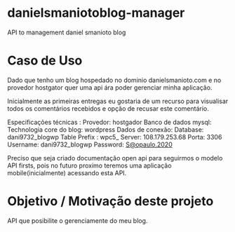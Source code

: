 # danielsmaniotoblog-manager
API to management daniel smanioto blog

# Caso de Uso

Dado que tenho um blog hospedado no dominio danielsmanioto.com e no provedor hostgator quer uma api ára poder gerenciar minha aplicação.

Inicialmente as primeiras entregas eu gostaria de um recurso para visualisar todos os comentários recebidos e opção de recusar este comentário. 

Especificações técnicas :
Provedor: hostgador
Banco de dados mysql: 
Technologia core do blog: wordpress
Dados de conexão: 
  Database: dani9732_blogwp
  Table Prefix : wpc5_ 
  Server: 108.179.253.68
  Porta: 3306
  Username: dani9732_blogwp
  Password: S@opaulo.2020

Preciso que seja criado documentação open api para seguirmos o modelo API firsts, pois no futuro proximo teremos uma aplicação mobile(inicialmente) acessando esta API.

# Objetivo  / Motivação deste projeto

API que posibilite o gerenciamente do meu blog. 

